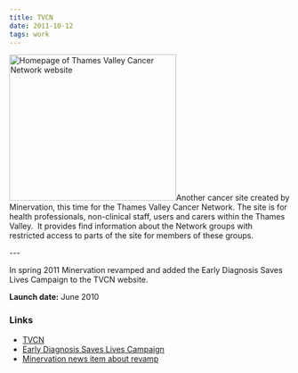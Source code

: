 ```yaml
---
title: TVCN
date: 2011-10-12
tags: work
---
```

<p><img src="/assets/images/tvcn.png" alt="Homepage of Thames Valley Cancer Network website" width="300" height="262" />Another cancer site created by Minervation, this time for the Thames Valley Cancer Network. The site is for health professionals, non-clinical staff, users and carers within the Thames Valley.  It provides find information about the Network groups with restricted access to parts of the site for members of these groups.</p>
---

<p>In spring 2011 Minervation revamped and added the Early Diagnosis Saves Lives Campaign to the TVCN website.</p>
<p><strong>Launch date:</strong> June 2010</p>
<h3>Links</h3>
<ul>
<li><a href="http://www.tvcn.nhs.uk/">TVCN</a></li>
<li><a href="http://www.tvcn.nhs.uk/early-diagnosis/">Early Diagnosis Saves Lives Campaign</a></li>
<li><a href="http://www.minervation.com/minervation-help-with-the-speedy-relaunch-of-the-tvcn-website/">Minervation news item about revamp</a></li>
</ul>